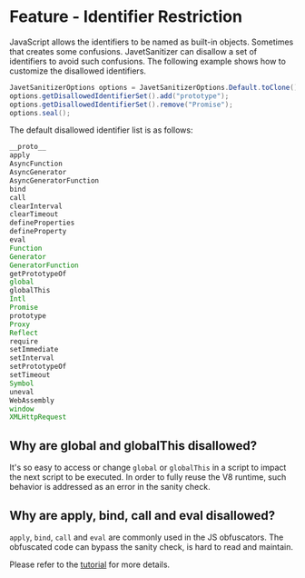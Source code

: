 # Feature - Identifier Restriction

JavaScript allows the identifiers to be named as built-in objects. Sometimes that creates some confusions. JavetSanitizer can disallow a set of identifiers to avoid such confusions. The following example shows how to customize the disallowed identifiers.

```java
JavetSanitizerOptions options = JavetSanitizerOptions.Default.toClone();
options.getDisallowedIdentifierSet().add("prototype");
options.getDisallowedIdentifierSet().remove("Promise");
options.seal();
```

The default disallowed identifier list is as follows:

```js
__proto__
apply
AsyncFunction
AsyncGenerator
AsyncGeneratorFunction
bind
call
clearInterval
clearTimeout
defineProperties
defineProperty
eval
Function
Generator
GeneratorFunction
getPrototypeOf
global
globalThis
Intl
Promise
prototype
Proxy
Reflect
require
setImmediate
setInterval
setPrototypeOf
setTimeout
Symbol
uneval
WebAssembly
window
XMLHttpRequest
```

## Why are global and globalThis disallowed?

It's so easy to access or change `global` or `globalThis` in a script to impact the next script to be executed. In order to fully reuse the V8 runtime, such behavior is addressed as an error in the sanity check.

## Why are apply, bind, call and eval disallowed?

`apply`, `bind`, `call` and `eval` are commonly used in the JS obfuscators. The obfuscated code can bypass the sanity check, is hard to read and maintain.

Please refer to the [tutorial](../tutorials/tutorial_sanitizer_07_identifier_restriction.md) for more details.
